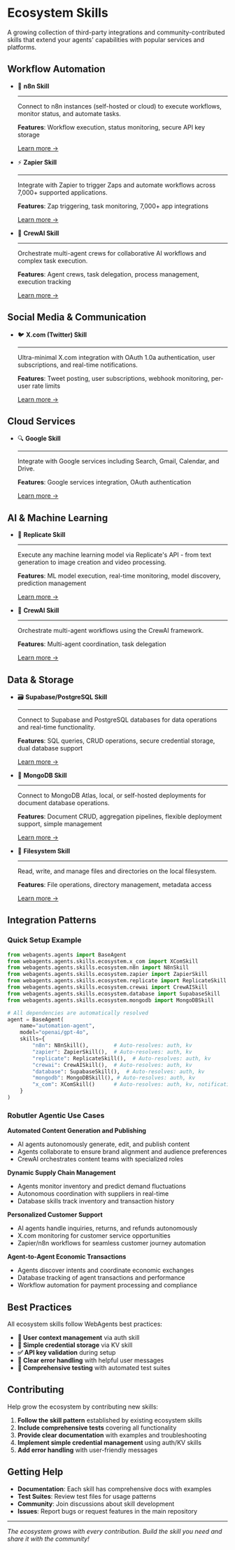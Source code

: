 # Ecosystem Skills

A growing collection of third-party integrations and community-contributed skills that extend your agents' capabilities with popular services and platforms.

## Workflow Automation

<div class="grid cards" markdown>

-   🚀 **n8n Skill**

    ---
    
    Connect to n8n instances (self-hosted or cloud) to execute workflows, monitor status, and automate tasks.
    
    **Features**: Workflow execution, status monitoring, secure API key storage
    
    [Learn more →](n8n.md)

-   ⚡ **Zapier Skill**

    ---
    
    Integrate with Zapier to trigger Zaps and automate workflows across 7,000+ supported applications.
    
    **Features**: Zap triggering, task monitoring, 7,000+ app integrations
    
    [Learn more →](zapier.md)

-   🤖 **CrewAI Skill**

    ---
    
    Orchestrate multi-agent crews for collaborative AI workflows and complex task execution.
    
    **Features**: Agent crews, task delegation, process management, execution tracking
    
    [Learn more →](crewai.md)

</div>

## Social Media & Communication

<div class="grid cards" markdown>

-   🐦 **X.com (Twitter) Skill**

    ---
    
    Ultra-minimal X.com integration with OAuth 1.0a authentication, user subscriptions, and real-time notifications.
    
    **Features**: Tweet posting, user subscriptions, webhook monitoring, per-user rate limits
    
    [Learn more →](x_com.md)

</div>

## Cloud Services

<div class="grid cards" markdown>

-   🔍 **Google Skill**

    ---
    
    Integrate with Google services including Search, Gmail, Calendar, and Drive.
    
    **Features**: Google services integration, OAuth authentication
    
    [Learn more →](google.md)

</div>

## AI & Machine Learning

<div class="grid cards" markdown>

-   🤖 **Replicate Skill**

    ---
    
    Execute any machine learning model via Replicate's API - from text generation to image creation and video processing.
    
    **Features**: ML model execution, real-time monitoring, model discovery, prediction management
    
    [Learn more →](replicate.md)

-   🤖 **CrewAI Skill**

    ---
    
    Orchestrate multi-agent workflows using the CrewAI framework.
    
    **Features**: Multi-agent coordination, task delegation
    
    [Learn more →](crewai.md)

</div>

## Data & Storage

<div class="grid cards" markdown>

-   🗃️ **Supabase/PostgreSQL Skill**

    ---
    
    Connect to Supabase and PostgreSQL databases for data operations and real-time functionality.
    
    **Features**: SQL queries, CRUD operations, secure credential storage, dual database support
    
    [Learn more →](database.md)

-   📄 **MongoDB Skill**

    ---
    
    Connect to MongoDB Atlas, local, or self-hosted deployments for document database operations.
    
    **Features**: Document CRUD, aggregation pipelines, flexible deployment support, simple management
    
    [Learn more →](mongodb.md)

-   📁 **Filesystem Skill**

    ---
    
    Read, write, and manage files and directories on the local filesystem.
    
    **Features**: File operations, directory management, metadata access
    
    [Learn more →](filesystem.md)

</div>

## Integration Patterns

### Quick Setup Example

```python
from webagents.agents import BaseAgent
from webagents.agents.skills.ecosystem.x_com import XComSkill
from webagents.agents.skills.ecosystem.n8n import N8nSkill
from webagents.agents.skills.ecosystem.zapier import ZapierSkill
from webagents.agents.skills.ecosystem.replicate import ReplicateSkill
from webagents.agents.skills.ecosystem.crewai import CrewAISkill
from webagents.agents.skills.ecosystem.database import SupabaseSkill
from webagents.agents.skills.ecosystem.mongodb import MongoDBSkill

# All dependencies are automatically resolved
agent = BaseAgent(
    name="automation-agent",
    model="openai/gpt-4o",
    skills={
        "n8n": N8nSkill(),        # Auto-resolves: auth, kv
        "zapier": ZapierSkill(),  # Auto-resolves: auth, kv
        "replicate": ReplicateSkill(),  # Auto-resolves: auth, kv
        "crewai": CrewAISkill(),  # Auto-resolves: auth, kv
        "database": SupabaseSkill(),  # Auto-resolves: auth, kv
        "mongodb": MongoDBSkill(), # Auto-resolves: auth, kv
        "x_com": XComSkill()      # Auto-resolves: auth, kv, notifications
    }
)
```

### Robutler Agentic Use Cases

**Automated Content Generation and Publishing**
- AI agents autonomously generate, edit, and publish content
- Agents collaborate to ensure brand alignment and audience preferences
- CrewAI orchestrates content teams with specialized roles

**Dynamic Supply Chain Management**
- Agents monitor inventory and predict demand fluctuations
- Autonomous coordination with suppliers in real-time
- Database skills track inventory and transaction history

**Personalized Customer Support**
- AI agents handle inquiries, returns, and refunds autonomously
- X.com monitoring for customer service opportunities
- Zapier/n8n workflows for seamless customer journey automation

**Agent-to-Agent Economic Transactions**
- Agents discover intents and coordinate economic exchanges
- Database tracking of agent transactions and performance
- Workflow automation for payment processing and compliance

## Best Practices

All ecosystem skills follow WebAgents best practices:

- **👤 User context management** via auth skill
- **💾 Simple credential storage** via KV skill  
- **✅ API key validation** during setup
- **📝 Clear error handling** with helpful user messages
- **🧪 Comprehensive testing** with automated test suites

## Contributing

Help grow the ecosystem by contributing new skills:

1. **Follow the skill pattern** established by existing ecosystem skills
2. **Include comprehensive tests** covering all functionality
3. **Provide clear documentation** with examples and troubleshooting
4. **Implement simple credential management** using auth/KV skills
5. **Add error handling** with user-friendly messages

## Getting Help

- **Documentation**: Each skill has comprehensive docs with examples
- **Test Suites**: Review test files for usage patterns
- **Community**: Join discussions about skill development
- **Issues**: Report bugs or request features in the main repository

---

*The ecosystem grows with every contribution. Build the skill you need and share it with the community!*
